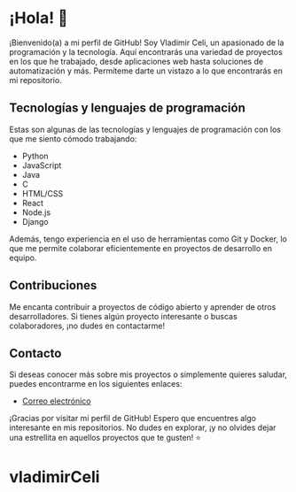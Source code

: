 # ¡Hola! 👋

¡Bienvenido(a) a mi perfil de GitHub! Soy Vladimir Celi, un apasionado de la programación y la tecnología. Aquí encontrarás una variedad de proyectos en los que he trabajado, desde aplicaciones web hasta soluciones de automatización y más. Permíteme darte un vistazo a lo que encontrarás en mi repositorio.

## Tecnologías y lenguajes de programación

Estas son algunas de las tecnologías y lenguajes de programación con los que me siento cómodo trabajando:

- Python
- JavaScript
- Java
- C
- HTML/CSS
- React
- Node.js
- Django

Además, tengo experiencia en el uso de herramientas como Git y Docker, lo que me permite colaborar eficientemente en proyectos de desarrollo en equipo.

## Contribuciones

Me encanta contribuir a proyectos de código abierto y aprender de otros desarrolladores. Si tienes algún proyecto interesante o buscas colaboradores, ¡no dudes en contactarme!

## Contacto

Si deseas conocer más sobre mis proyectos o simplemente quieres saludar, puedes encontrarme en los siguientes enlaces:

- [Correo electrónico](vladimir.celi@unl.edu.ec)

¡Gracias por visitar mi perfil de GitHub! Espero que encuentres algo interesante en mis repositorios. No dudes en explorar, ¡y no olvides dejar una estrellita en aquellos proyectos que te gusten! ⭐️
# vladimirCeli
